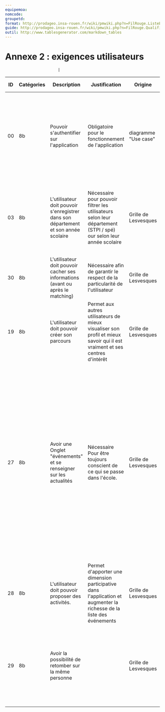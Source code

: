 ```yaml
---
equipemoa: 
nomcode: 
groupetd: 
format: http://prodageo.insa-rouen.fr/wiki/pmwiki.php?n=FilRouge.ListeExigencesQualifiees 
guide: http://prodageo.insa-rouen.fr/wiki/pmwiki.php?n=FilRouge.QualifierExigence
outil: http://www.tablesgenerator.com/markdown_tables
---
```

# Annexe 2 : exigences utilisateurs
                         	|

| ID | Catégories | Description                                                                         | Justification                                                                                                              | Origine              | Critères de satisfaction                                                                                                                                                                                                                                                                                                                                                                                                                                                                  | Contentement MOA | Mécontentement MOA | Exigences Dépendantes     | Exigences conflictuelles |
|----|------------|-------------------------------------------------------------------------------------|----------------------------------------------------------------------------------------------------------------------------|----------------------|-------------------------------------------------------------------------------------------------------------------------------------------------------------------------------------------------------------------------------------------------------------------------------------------------------------------------------------------------------------------------------------------------------------------------------------------------------------------------------------------|------------------|--------------------|---------------------------|--------------------------|
| 00 | 8b         | Pouvoir s'authentifier sur l'application                                            | Obligatoire pour le fonctionnement de l'application                                                                        | diagramme "Use case" | Un utilisateur entrant son nom d'utilisateur et son mot de passe doit pouvoir s'authentifier. Un utilisateur entrant un nom d'utilisateur et/ou mot de passe erroné ne doit pas pouvoir s'identifier                                                                                                                                                                                                                                                                                      | 5                | 5                  | Tous les autres exigences |                          |
| 03 | 8b         | L'utilisateur doit pouvoir s'enregistrer dans son département et son année scolaire | Nécessaire pour pouvoir filtrer les utilisateurs selon leur département (STPI / spé) our selon leur année scolaire         | Grille de Lesvesques | L'utilisateur doit à sa première connexion choisir son département et année scolaire. Ensuite, l'utilisateur aura accès au contenu relatif à son département.                                                                                                                                                                                                                                                                                                                             | 5                | 4                  | 04;25                     | 00                       |
| 30 | 8b         | L'utilisateur doit pouvoir cacher ses informations (avant ou après le matching)     | Nécessaire afin de garantir le respect de la particularité de l'utilisateur                                                | Grille de Lesvesques |                                                                                                                                                                                                                                                                                                                                                                                                                                                                                           | 4                | 2                  |                           |                          |
| 19 | 8b         | L'utilisateur doit pouvoir créer son parcours                                       | Permet aux autres utilisateurs de mieux visualiser son profil et mieux savoir qui il est vraiment et ses centres d'intérêt | Grille de Lesvesques | Un utilisateur enregistré et confirmé doit pouvoir créer son espace personnel et ajouter une ou plusieurs photos de lui.                                                                                                                                                                                                                                                                                                                                                                  | 3                | 1                  |                           |                          |
| 27 | 8b         | Avoir une Onglet "événements" et se renseigner sur les actualités                   | Nécessaire Pour être toujours conscient de ce qui se passe dans l'école.                                                   | Grille de Lesvesques | Un utilisateur enregistré et confirmé doit pouvoir accéder aux différentes activités reliés à son école (et/ou particulièrement son département) et participer. Il doit pouvoir faire défiler une liste contenant les titres et les dates des événements (et éventuellement les photos) des activités qui vont se passer pendant ces événements. En cliquant sur un événement , il doit pouvoir voir s'afficher une page contenant les utilisateurs qui vont participer a cet événement.. | 4                | 3                  |                           |                          |
| 28 | 8b         | L'utilisateur doit pouvoir proposer des activités.                                  | Permet d'apporter une dimension participative dans l'application et augmenter la richesse de la liste des événements       | Grille de Lesvesques | L'utilisateur peut proposer des ajouts ou modifications à la liste des événements.                                                                                                                                                                                                                                                                                                                                                                                                        | 5                | 4                  |                           |                          |
| 29 | 8b         | Avoir la possibilité de retomber sur la même personne                               |                                                                                                                            | Grille de Lesvesques | Un utilisateur peut revoir le profil de quelqu'un si cette personne a supprimé son compte puis décidé de revenir, ou si vous avez "swipé" dans une zone avec peu de réseau.                                                                                                                                                                                                                                                                                                               | 2                | 1                  |                           |                          |
